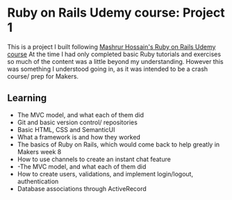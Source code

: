 # Ruby on Rails Udemy course: Project 1
This is a project I built following [Mashrur Hossain's Ruby on Rails Udemy course](https://www.udemy.com/course/the-complete-ruby-on-rails-developer-course/)
At the time I had only completed basic Ruby tutorials and exercises so much of the content was a little beyond my understanding. 
However this was something I understood going in, as it was intended to be a crash course/ prep for Makers.

Learning
-----
* The MVC model, and what each of them did
* Git and basic version control/ repositories
* Basic HTML, CSS and SemanticUI
* What a framework is and how they worked
* The basics of Ruby on Rails, which would come back to help greatly in Makers week 8
* How to use channels to create an instant chat feature
* -The MVC model, and what each of them did
* How to create users, validations, and implement login/logout, authentication
* Database associations through ActiveRecord




